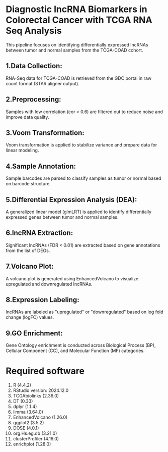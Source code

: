 # Diagnostic lncRNA Biomarkers in Colorectal Cancer with TCGA RNA Seq Analysis
This pipeline focuses on identifying differentially expressed lncRNAs between tumor and normal samples from the TCGA-COAD cohort. 


## 1.Data Collection: 
RNA-Seq data for TCGA-COAD is retrieved from the GDC portal in raw count format (STAR aligner output).

## 2.Preprocessing: 
Samples with low correlation (cor < 0.6) are filtered out to reduce noise and improve data quality.

## 3.Voom Transformation: 
Voom transformation is applied to stabilize variance and prepare data for linear modeling.

## 4.Sample Annotation: 
Sample barcodes are parsed to classify samples as tumor or normal based on barcode structure.

## 5.Differential Expression Analysis (DEA): 
A generalized linear model (glmLRT) is applied to identify differentially expressed genes between tumor and normal samples.

## 6.lncRNA Extraction: 
Significant lncRNAs (FDR < 0.01) are extracted based on gene annotations from the list of DEGs.

## 7.Volcano Plot: 
A volcano plot is generated using EnhancedVolcano to visualize upregulated and downregulated lncRNAs.

## 8.Expression Labeling: 
lncRNAs are labeled as "upregulated" or "downregulated" based on log fold change (logFC) values.

## 9.GO Enrichment: 
Gene Ontology enrichment is conducted across Biological Process (BP), Cellular Component (CC), and Molecular Function (MF) categories.

# Required software

1. R (4.4.2)
2. RStudio version: 2024.12.0
3. TCGAbiolinks (2.36.0)
4. DT (0.33)
5. dplyr (1.1.4)
6. limma (3.64.0)
7. EnhancedVolcano (1.26.0)
8. ggplot2 (3.5.2)
9. DOSE (4.0.1)
10. org.Hs.eg.db (3.21.0)
11. clusterProfiler (4.16.0)
12. enrichplot (1.28.0)
    
